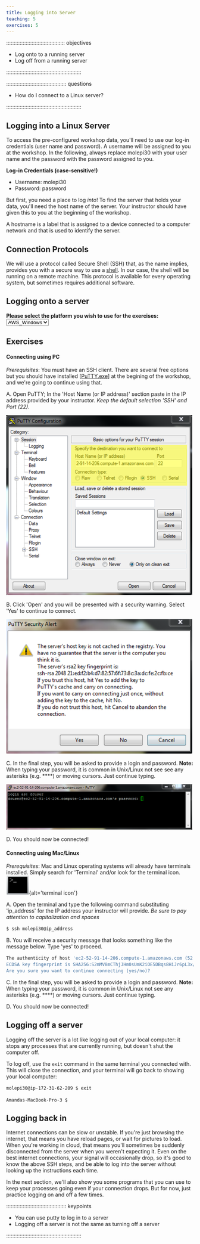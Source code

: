 ```yaml
---
title: Logging into Server
teaching: 5
exercises: 5
---
```


<script language="javascript" type="text/javascript">
function set_page_view_defaults() {
    document.getElementById('div_aws_win').style.display = 'block';
    document.getElementById('div_aws_unix').style.display = 'none';
};

function change_content_by_platform(form_control){
    if (!form_control || document.getElementById(form_control).value == 'aws_win') {
        set_page_view_defaults();
    } else if (document.getElementById(form_control).value == 'aws_unix') {
        document.getElementById('div_aws_win').style.display = 'none';
        document.getElementById('div_aws_unix').style.display = 'block';
        document.getElementById('div_hpc').style.display = 'none';
        document.getElementById('div_cyverse').style.display = 'none';
    } else {
        alert("Error: Missing platform value for 'change_content_by_platform()' script!");
    }
}

window.onload = set_page_view_defaults;
</script>

::::::::::::::::::::::::::::::::::::::: objectives

- Log onto to a running server
- Log off from a running server

::::::::::::::::::::::::::::::::::::::::::::::::::

:::::::::::::::::::::::::::::::::::::::: questions

- How do I connect to a Linux server?

::::::::::::::::::::::::::::::::::::::::::::::::::

## Logging into a Linux Server

To access the pre-configured workshop data, you'll need to use our log-in credentials (user name and password). A username will be assigned to you at the workshop. In the following, always replace molepi30 with your user name
and the password with the password assigned to you.

**Log-in Credentials (case-sensitive!)**

- Username: molepi30
- Password: password

But first, you need a place to log *into*! To find the server that holds your data,
you'll need the host name of the server. Your instructor should have given this to you
at the beginning of the workshop.

A hostname is a label that is assigned to a device connected to a computer network and that is used to identify the server.

## Connection Protocols

We will use a protocol called Secure Shell (SSH) that, as the name implies, provides you
with a secure way to use a [shell](https://swcarpentry.github.io/shell-novice). In our case,
the shell will be running on a remote machine. This protocol is available for every
operating system, but sometimes requires additional software.

## Logging onto a server

**Please select the platform you wish to use for the exercises: <select id="id_platform" name="platformlist" onchange="change_content_by_platform('id_platform');return false;"><option value="aws_unix" id="id_aws_unix" selected> AWS\_UNIX </option><option value="aws_win" id="id_aws_win" selected> AWS\_Windows </option></select>**

<div id="div_aws_win" style="display:block" markdown="1">

## Exercises<br>

#### **Connecting using PC**<br>

*Prerequisites*: You must have an SSH client. There are several free options but you should have installed [[PuTTY.exe](https://www.chiark.greenend.org.uk/~sgtatham/putty/download.html)] at the begining of the workshop, and we're going to continue using that.

A. Open PuTTY; In the 'Host Name (or IP address)' section paste in the IP address provided by your instructor. *Keep the default selection 'SSH' and Port (22)*.

<p><img src="fig/putty_screenshot_1.png" width="500"></p>
B. Click 'Open' and you will be presented with a security warning. Select 'Yes' to continue to connect. <br>
<p><img src="fig/putty_screenshot_2.png" width="500"></p>

C. In the final step, you will be asked to provide a login and password. **Note:** When typing your password, it is common in Unix/Linux not see see any asterisks (e.g. \*\*\*\*) or moving cursors. Just continue typing.<br>

<p><img src="fig/putty_screenshot_3.png" width="500"></p>

D. You should now be connected!

</div>

<div id="div_aws_unix" style="display:block" markdown="1">

#### **Connecting using Mac/Linux**<br>

*Prerequisites*: Mac and Linux operating systems will already have terminals installed. Simply search for 'Terminal' and/or look for the terminal icon.<br>
![](fig/terminal.png){alt='terminal icon'}<br>

A. Open the terminal and type the following command substituting 'ip\_address' for the IP address your instructor will provide. *Be sure to pay attention to capitalization and spaces*<br>

```bash
$ ssh molepi30@ip_address
```

B. You will receive a security message that looks something like the message below. Type 'yes' to proceed.

```bash
The authenticity of host 'ec2-52-91-14-206.compute-1.amazonaws.com (52.91.14.206)' can't be established.
ECDSA key fingerprint is SHA256:S2mMV8mCThjJHm0sUmK2iOE5DBqs8HiJr6pL3x/XxkI.
Are you sure you want to continue connecting (yes/no)?
```

C. In the final step, you will be asked to provide a login and password. **Note:** When typing your password, it is common in Unix/Linux not see any asterisks (e.g. \*\*\*\*) or moving cursors. Just continue typing.

D. You should now be connected!

</div>

## Logging off a server

Logging off the server is a lot like logging out of your local computer: it stops any processes
that are currently running, but doesn't shut the computer off.

To log off, use the `exit` command in the same terminal you connected with. This will close the connection, and your terminal will go back to showing your local computer:

```output
molepi30@ip-172-31-62-209 $ exit

Amandas-MacBook-Pro-3 $
```

## Logging back in

Internet connections can be slow or unstable. If you're just browsing the internet, that means you have
reload pages, or wait for pictures to load. When you're working in cloud, that means you'll sometimes
be suddenly disconnected from the server when you weren't expecting it. Even on the best internet
connections, your signal will occasionally drop, so it's good to know the above SSH steps, and be able
to log into the server without looking up the instructions each time.

In the next section, we'll also show you some programs that you can use to keep your processes going
even if your connection drops. But for now, just practice logging on and off a few times.



:::::::::::::::::::::::::::::::::::::::: keypoints

- You can use putty to log in to a server
- Logging off a server is not the same as turning off a server

::::::::::::::::::::::::::::::::::::::::::::::::::


